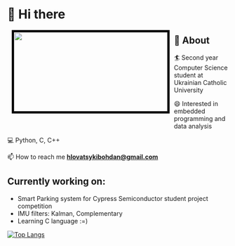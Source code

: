 # 👋 Hi there
<img src="https://i.imgur.com/KXx0cCx.gif" align="left" width="350" height="180px" style="border:5px solid black;margin:0px 10px 30px 10px">

## 🧐 About

  🏄‍ Second year Computer Science student at Ukrainian Catholic University
  
  😄 Interested in embedded programming and data analysis

  💻 Python, C, C++

  📫 How to reach me **hlovatsykibohdan@gmail.com**

## Currently working on:
- Smart Parking system for Cypress Semiconductor student project competition
- IMU filters: Kalman, Complementary
- Learning C language :=)


[![Top Langs](https://github-readme-stats.vercel.app/api/top-langs/?username=bohdanhlovatskyi&layout=demo&theme=tokyonight&hide=css,html,JavaScript,jupyter%20notebook )](https://github.com/bohdanhlovatskyi/github-readme-stats)

